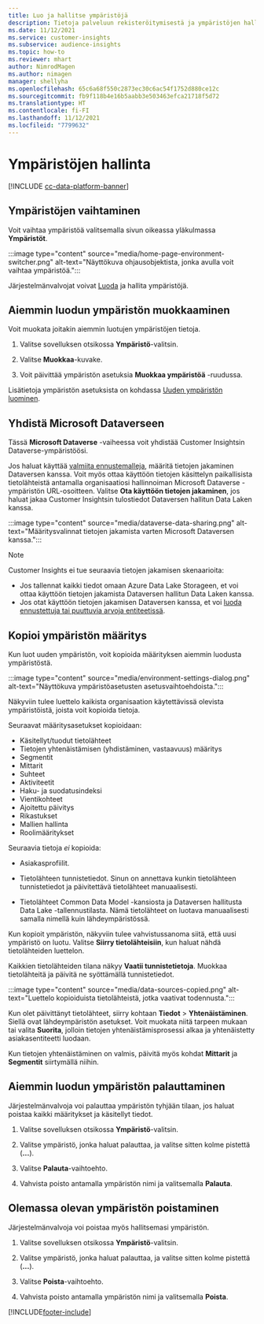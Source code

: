 ```yaml
---
title: Luo ja hallitse ympäristöjä
description: Tietoja palveluun rekisteröitymisestä ja ympäristöjen hallinnasta.
ms.date: 11/12/2021
ms.service: customer-insights
ms.subservice: audience-insights
ms.topic: how-to
ms.reviewer: mhart
author: NimrodMagen
ms.author: nimagen
manager: shellyha
ms.openlocfilehash: 65c6a68f550c2873ec30c6ac54f1752d880ce12c
ms.sourcegitcommit: fb9f118b4e16b5aabb3e503463efca21718f5d72
ms.translationtype: HT
ms.contentlocale: fi-FI
ms.lasthandoff: 11/12/2021
ms.locfileid: "7799632"
---
```

# <a name="manage-environments"></a>Ympäristöjen hallinta

[!INCLUDE [cc-data-platform-banner](../includes/cc-data-platform-banner.md)]

## <a name="switch-environments"></a>Ympäristöjen vaihtaminen

Voit vaihtaa ympäristöä valitsemalla sivun oikeassa yläkulmassa **Ympäristöt**.

:::image type="content" source="media/home-page-environment-switcher.png" alt-text="Näyttökuva ohjausobjektista, jonka avulla voit vaihtaa ympäristöä.":::

Järjestelmänvalvojat voivat [Luoda](create-environment.md) ja hallita ympäristöjä.

## <a name="edit-an-existing-environment"></a>Aiemmin luodun ympäristön muokkaaminen

Voit muokata joitakin aiemmin luotujen ympäristöjen tietoja.

1.  Valitse sovelluksen otsikossa **Ympäristö**-valitsin.

2.  Valitse **Muokkaa**-kuvake.

3. Voit päivittää ympäristön asetuksia **Muokkaa ympäristöä** -ruudussa.

Lisätietoja ympäristön asetuksista on kohdassa [Uuden ympäristön luominen](create-environment.md).

## <a name="connect-to-microsoft-dataverse"></a>Yhdistä Microsoft Dataverseen
   
Tässä **Microsoft Dataverse** -vaiheessa voit yhdistää Customer Insightsin Dataverse-ympäristöösi.

Jos haluat käyttää [valmiita ennustemalleja](predictions-overview.md#out-of-box-models), määritä tietojen jakaminen Dataversen kanssa. Voit myös ottaa käyttöön tietojen käsittelyn paikallisista tietolähteistä antamalla organisaatiosi hallinnoiman Microsoft Dataverse -ympäristön URL-osoitteen. Valitse **Ota käyttöön tietojen jakaminen**, jos haluat jakaa Customer Insightsin tulostiedot Dataversen hallitun Data Laken kanssa.

:::image type="content" source="media/dataverse-data-sharing.png" alt-text="Määritysvalinnat tietojen jakamista varten Microsoft Dataversen kanssa.":::

> [!NOTE]
> Customer Insights ei tue seuraavia tietojen jakamisen skenaarioita:
> - Jos tallennat kaikki tiedot omaan Azure Data Lake Storageen, et voi ottaa käyttöön tietojen jakamista Dataversen hallitun Data Laken kanssa.
> - Jos otat käyttöön tietojen jakamisen Dataversen kanssa, et voi [luoda ennustettuja tai puuttuvia arvoja entiteetissä](predictions.md).

## <a name="copy-the-environment-configuration"></a>Kopioi ympäristön määritys

Kun luot uuden ympäristön, voit kopioida määrityksen aiemmin luodusta ympäristöstä. 

:::image type="content" source="media/environment-settings-dialog.png" alt-text="Näyttökuva ympäristöasetusten asetusvaihtoehdoista.":::

Näkyviin tulee luettelo kaikista organisaation käytettävissä olevista ympäristöistä, joista voit kopioida tietoja.

Seuraavat määritysasetukset kopioidaan:

- Käsitellyt/tuodut tietolähteet
- Tietojen yhtenäistämisen (yhdistäminen, vastaavuus) määritys
- Segmentit
- Mittarit
- Suhteet
- Aktiviteetit
- Haku- ja suodatusindeksi
- Vientikohteet
- Ajoitettu päivitys
- Rikastukset
- Mallien hallinta
- Roolimääritykset

Seuraavia tietoja *ei* kopioida:

- Asiakasprofiilit.
- Tietolähteen tunnistetiedot. Sinun on annettava kunkin tietolähteen tunnistetiedot ja päivitettävä tietolähteet manuaalisesti.

- Tietolähteet Common Data Model -kansiosta ja Dataversen hallitusta Data Lake -tallennustilasta. Nämä tietolähteet on luotava manuaalisesti samalla nimellä kuin lähdeympäristössä.

Kun kopioit ympäristön, näkyviin tulee vahvistussanoma siitä, että uusi ympäristö on luotu. Valitse **Siirry tietolähteisiin**, kun haluat nähdä tietolähteiden luettelon.

Kaikkien tietolähteiden tilana näkyy **Vaatii tunnistetietoja**. Muokkaa tietolähteitä ja päivitä ne syöttämällä tunnistetiedot.

:::image type="content" source="media/data-sources-copied.png" alt-text="Luettelo kopioiduista tietolähteistä, jotka vaativat todennusta.":::

Kun olet päivittänyt tietolähteet, siirry kohtaan **Tiedot** > **Yhtenäistäminen**. Siellä ovat lähdeympäristön asetukset. Voit muokata niitä tarpeen mukaan tai valita **Suorita**, jolloin tietojen yhtenäistämisprosessi alkaa ja yhtenäistetty asiakasentiteetti luodaan.

Kun tietojen yhtenäistäminen on valmis, päivitä myös kohdat **Mittarit** ja **Segmentit** siirtymällä niihin.

## <a name="reset-an-existing-environment"></a>Aiemmin luodun ympäristön palauttaminen

Järjestelmänvalvoja voi palauttaa ympäristön tyhjään tilaan, jos haluat poistaa kaikki määritykset ja käsitellyt tiedot.

1.  Valitse sovelluksen otsikossa **Ympäristö**-valitsin. 

2.  Valitse ympäristö, jonka haluat palauttaa, ja valitse sitten kolme pistettä (**...**). 

3. Valitse **Palauta**-vaihtoehto. 

4.  Vahvista poisto antamalla ympäristön nimi ja valitsemalla **Palauta**.

## <a name="delete-an-existing-environment"></a>Olemassa olevan ympäristön poistaminen

Järjestelmänvalvoja voi poistaa myös hallitsemasi ympäristön.

1.  Valitse sovelluksen otsikossa **Ympäristö**-valitsin.

2.  Valitse ympäristö, jonka haluat palauttaa, ja valitse sitten kolme pistettä (**...**). 

3. Valitse **Poista**-vaihtoehto. 

4.  Vahvista poisto antamalla ympäristön nimi ja valitsemalla **Poista**.


[!INCLUDE[footer-include](../includes/footer-banner.md)]
